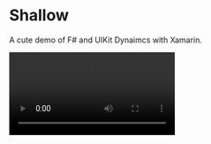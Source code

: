 Shallow
=======

A cute demo of F# and UIKit Dynaimcs with Xamarin.

<video>
  <source src="https://dl.dropboxusercontent.com/u/217582/xamarin/shallow/shallow.mp4" type="video/mp4">
</video>
